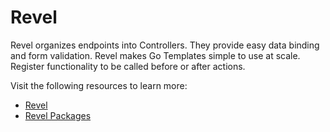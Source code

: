 # Revel

Revel organizes endpoints into Controllers. They provide easy data binding and form validation. Revel makes Go Templates simple to use at scale. Register functionality to be called before or after actions.

Visit the following resources to learn more:

- [Revel](https://revel.github.io/tutorial/index.html)
- [Revel Packages](https://pkg.go.dev/github.com/revel/revel)
